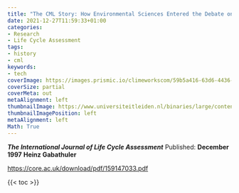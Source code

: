 ```yaml
---
title: "The CML Story: How Environmental Sciences Entered the Debate on LCA"
date: 2021-12-27T11:59:33+01:00
categories:
- Research
- Life Cycle Assessment
tags:
- history
- cml
keywords:
- tech
coverImage: https://images.prismic.io/climeworkscom/59b5a416-63d6-4436-a9f8-50762502a5b7_Life_cycle_assessment.jpg?auto=compress,format&rect=0,25,2844,1600&w=1920&h=1080
coverSize: partial
coverMeta: out
metaAlignment: left
thumbnailImage: https://www.universiteitleiden.nl/binaries/large/content/gallery/ul2/images-in-text/science/cml/a3---industrial-ecology--environmental-biology.jpg
thumbnailImagePosition: left
metaAlignment: left
Math: True
---
```

***The International Journal of Life Cycle Assessment***
Published: **December 1997**
**Heinz Gabathuler**
<!--more-->
https://core.ac.uk/download/pdf/159147033.pdf

{{< toc >}}
